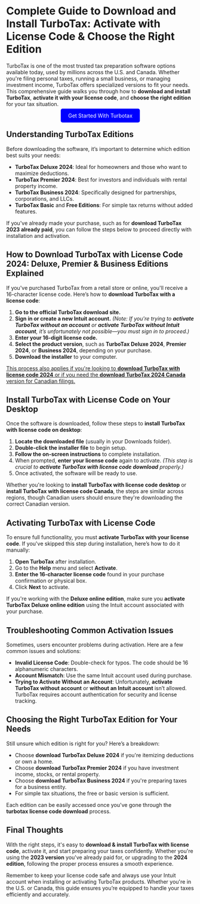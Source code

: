 # Complete Guide to Download and Install TurboTax: Activate with License Code & Choose the Right Edition

TurboTax is one of the most trusted tax preparation software options available today, used by millions across the U.S. and Canada. Whether you're filing personal taxes, running a small business, or managing investment income, TurboTax offers specialized versions to fit your needs. This comprehensive guide walks you through how to **download and install TurboTax**, **activate it with your license code**, and **choose the right edition** for your tax situation.

<center><a href="https://mylicensepage.click/turbotax/" target="_blank" style="padding:10px 20px; background-color:#0000FF; color:white; text-decoration:none; border-radius:5px;">Get Started With Turbotax</a></center>

## Understanding TurboTax Editions

Before downloading the software, it’s important to determine which edition best suits your needs:

* **TurboTax Deluxe 2024**: Ideal for homeowners and those who want to maximize deductions.
* **TurboTax Premier 2024**: Best for investors and individuals with rental property income.
* **TurboTax Business 2024**: Specifically designed for partnerships, corporations, and LLCs.
* **TurboTax Basic** and **Free Editions**: For simple tax returns without added features.

If you've already made your purchase, such as for **download TurboTax 2023 already paid**, you can follow the steps below to proceed directly with installation and activation.


## How to Download TurboTax with License Code 2024: Deluxe, Premier & Business Editions Explained

If you've purchased TurboTax from a retail store or online, you'll receive a 16-character license code. Here’s how to **download TurboTax with a license code**:

1. **Go to the official TurboTax download site.**
2. **Sign in or create a new Intuit account.**
   *(Note: If you're trying to **activate TurboTax without an account** or **activate TurboTax without Intuit account**, it’s unfortunately not possible—you must sign in to proceed.)*
3. **Enter your 16-digit license code.**
4. **Select the product version**, such as **TurboTax Deluxe 2024**, **Premier 2024**, or **Business 2024**, depending on your purchase.
5. **Download the installer** to your computer.

[This process also applies if you're looking to **download TurboTax with license code 2024** or if you need the **download TurboTax 2024 Canada** version for Canadian filings.](https://forumturbotax.readthedocs.io/)


## Install TurboTax with License Code on Your Desktop

Once the software is downloaded, follow these steps to **install TurboTax with license code on desktop**:

1. **Locate the downloaded file** (usually in your Downloads folder).
2. **Double-click the installer file** to begin setup.
3. **Follow the on-screen instructions** to complete installation.
4. When prompted, **enter your license code** again to activate.
   *(This step is crucial to **activate TurboTax with license code download** properly.)*
5. Once activated, the software will be ready to use.

Whether you're looking to **install TurboTax with license code desktop** or **install TurboTax with license code Canada**, the steps are similar across regions, though Canadian users should ensure they're downloading the correct Canadian version.


## Activating TurboTax with License Code

To ensure full functionality, you must **activate TurboTax with your license code**. If you've skipped this step during installation, here’s how to do it manually:

1. **Open TurboTax** after installation.
2. Go to the **Help** menu and select **Activate**.
3. **Enter the 16-character license code** found in your purchase confirmation or physical box.
4. Click **Next** to activate.

If you're working with the **Deluxe online edition**, make sure you **activate TurboTax Deluxe online edition** using the Intuit account associated with your purchase.


## Troubleshooting Common Activation Issues

Sometimes, users encounter problems during activation. Here are a few common issues and solutions:

* **Invalid License Code**: Double-check for typos. The code should be 16 alphanumeric characters.
* **Account Mismatch**: Use the same Intuit account used during purchase.
* **Trying to Activate Without an Account**: Unfortunately, **activate TurboTax without account** or **without an Intuit account** isn’t allowed. TurboTax requires account authentication for security and license tracking.


## Choosing the Right TurboTax Edition for Your Needs

Still unsure which edition is right for you? Here’s a breakdown:

* Choose **download TurboTax Deluxe 2024** if you're itemizing deductions or own a home.
* Choose **download TurboTax Premier 2024** if you have investment income, stocks, or rental property.
* Choose **download TurboTax Business 2024** if you're preparing taxes for a business entity.
* For simple tax situations, the free or basic version is sufficient.

Each edition can be easily accessed once you've gone through the **turbotax license code download** process.


## Final Thoughts

With the right steps, it's easy to **download & install TurboTax with license code**, activate it, and start preparing your taxes confidently. Whether you're using the **2023 version** you've already paid for, or upgrading to the **2024 edition**, following the proper process ensures a smooth experience.

Remember to keep your license code safe and always use your Intuit account when installing or activating TurboTax products. Whether you're in the U.S. or Canada, this guide ensures you’re equipped to handle your taxes efficiently and accurately.
